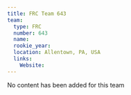 ```yaml
---
title: FRC Team 643
team:
  type: FRC
  number: 643
  name: 
  rookie_year: 
  location: Allentown, PA, USA
  links:
    Website: 
---
```

No content has been added for this team